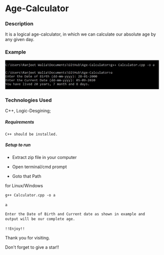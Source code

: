 # Age-Calculator

### Description
It is a logical age-calculator, in which we can calculate our absolute age by any given day.

### Example
<p align="center">
  <img src="https://github.com/RANJEET16520/Age-Calculator/blob/master/Images/Age.jpg"/>
</p>


### Technologies Used

C++, Logic-Desgining;

##### Requirements
```
C++ should be installed.
```

##### Setup to run

+ Extract zip file in your computer

+ Open terminal/cmd prompt

+ Goto that Path

for Linux/Windows
```
g++ Calculator.cpp -o a

a
```
```
Enter the Date of Birth and Current date as shown in example and output will be our complete age.

!!Enjoy!!
```
Thank you for visiting.

Don't forget to give a star!!
